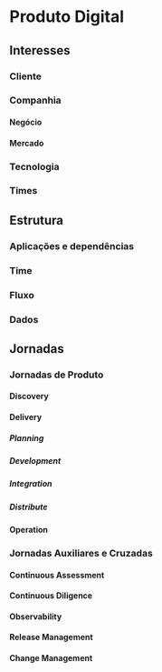 # Produto Digital

## Interesses
### Cliente
### Companhia
#### Negócio
#### Mercado
### Tecnologia
### Times

## Estrutura
### Aplicações e dependências
### Time
### Fluxo
### Dados

## Jornadas
### Jornadas de Produto
#### Discovery
#### Delivery
##### Planning
##### Development
##### Integration
##### Distribute
#### Operation

### Jornadas Auxiliares e Cruzadas
#### Continuous Assessment
#### Continuous Diligence
#### Observability
#### Release Management
#### Change Management